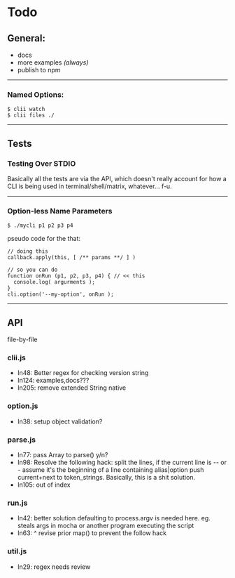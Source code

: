 # Todo

## General:

* docs
* more examples _(always)_
* publish to npm

---

### Named Options: 

    $ clii watch
    $ clii files ./

---

## Tests

### Testing Over STDIO

Basically all the tests are via the API, which
doesn't really account for how a CLI is being 
used in terminal/shell/matrix, whatever... f-u.

---

### Option-less Name Parameters

    $ ./mycli p1 p2 p3 p4

pseudo code for the that:
    
    // doing this
    callback.apply(this, [ /** params **/ ] )
    
    // so you can do
    function onRun (p1, p2, p3, p4) { // << this
      console.log( argurments );
    }
    cli.option('--my-option', onRun ); 

---

## API

file-by-file

### clii.js

* ln48: Better regex for checking version string
* ln124: examples,docs???
* ln205: remove extended String native

### option.js

* ln38: setup object validation?

### parse.js

* ln77: pass Array to parse() y/n?
* ln98: Resolve the following hack: split the lines, if the current 
  line is -- or - assume it's the beginning of a line 
  containing alias|option push current+next to token_strings.
  Basically, this is a shit solution.
* ln105: out of index

### run.js

* ln42: better solution defaulting to process.argv is needed here.
  eg. steals args in mocha or another program executing the script
* ln63: ^ revise prior map() to prevent the follow hack

### util.js

* ln29: regex needs review